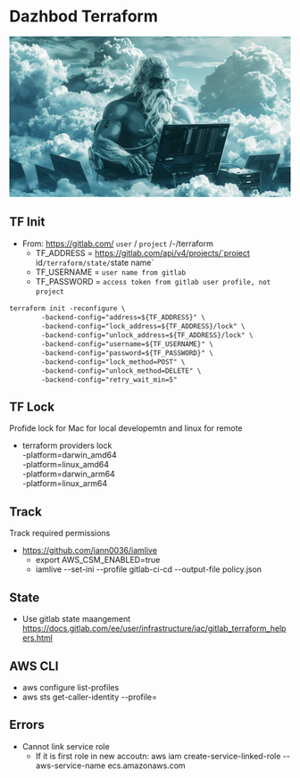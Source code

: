# Dazhbod Terraform 

![alt text](img/img.png)

## TF Init

* From: https://gitlab.com/ `user` / `project` /-/terraform
    * TF_ADDRESS = https://gitlab.com/api/v4/projects/`project id`/terraform/state/`state name`
    * TF_USERNAME = `user name from gitlab`
    * TF_PASSWORD = `access token from gitlab user profile, not project`

``` 
terraform init -reconfigure \
        -backend-config="address=${TF_ADDRESS}" \ 
        -backend-config="lock_address=${TF_ADDRESS}/lock" \
        -backend-config="unlock_address=${TF_ADDRESS}/lock" \
        -backend-config="username=${TF_USERNAME}" \
        -backend-config="password=${TF_PASSWORD}" \
        -backend-config="lock_method=POST" \
        -backend-config="unlock_method=DELETE" \
        -backend-config="retry_wait_min=5"
```

## TF Lock 

Profide lock for Mac for local developemtn and linux for remote

* terraform providers lock \
    -platform=darwin_amd64 \
    -platform=linux_amd64 \
    -platform=darwin_arm64 \
    -platform=linux_arm64

## Track

Track required permissions

* https://github.com/iann0036/iamlive 
    * export AWS_CSM_ENABLED=true
    * iamlive --set-ini --profile gitlab-ci-cd --output-file policy.json

## State

* Use gitlab state maangement https://docs.gitlab.com/ee/user/infrastructure/iac/gitlab_terraform_helpers.html 

## AWS CLI 

* aws configure list-profiles
* aws sts get-caller-identity --profile=

## Errors

* Cannot link service role
    * If it is first role in new accoutn: aws iam create-service-linked-role --aws-service-name ecs.amazonaws.com 